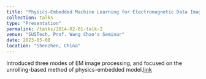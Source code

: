 ```yaml
---
title: "Physics-Embedded Machine Learning for Electromagnetic Data Imaging"
collection: talks
type: "Presentation"
permalink: /talks/2014-02-01-talk-2
venue: "SUSTech, Prof. Wang Chao's Seminar"
date: 2023-05-08
location: "Shenzhen, China"
---
```


Introduced three modes of EM image processing, and focused on the unrolling-based method of physics-embedded model.[link](http://xtwusamantha.github.io/files/Seminar-Physics-Embedded.pdf)

